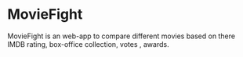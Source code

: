 # MovieFight
MovieFight is an web-app to compare different movies based on there IMDB rating, box-office collection, votes , awards.
